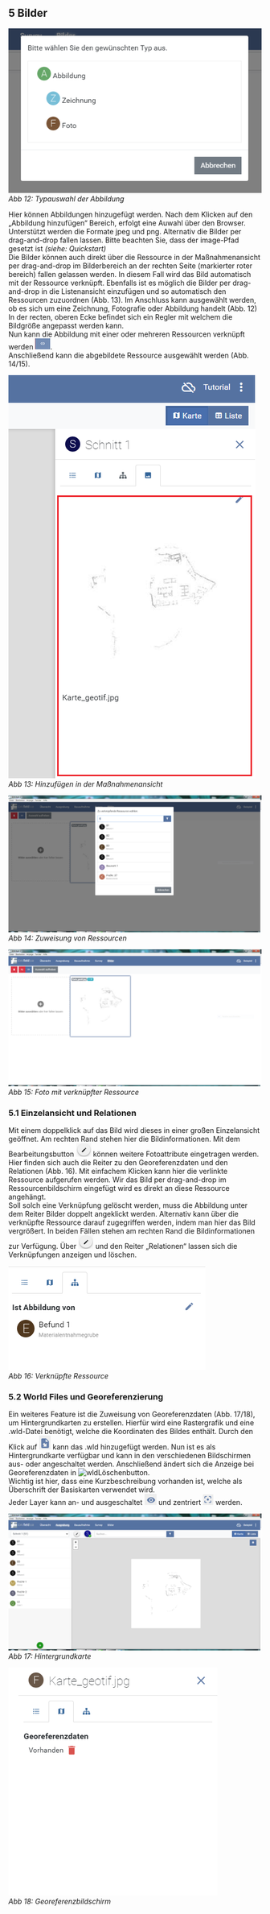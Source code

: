 ﻿## 5 Bilder

![handbuch_pictures_01](images/handbuch_pictures_01.png)\
*Abb 12: Typauswahl der Abbildung*

Hier können Abbildungen hinzugefügt werden. Nach dem Klicken auf den
„Abbildung hinzufügen“ Bereich, erfolgt eine Auwahl über den Browser.
Unterstützt werden die Formate jpeg und png. Alternativ die Bilder
per drag-and-drop fallen lassen. Bitte beachten Sie, dass der image-Pfad
gesetzt ist *(siehe: Quickstart)*\
Die Bilder können auch direkt über die Ressource in der Maßnahmenansicht per drag-and-drop im Bilderbereich an der rechten Seite (markierter roter bereich) fallen gelassen werden.
In diesem Fall wird das Bild automatisch mit der Ressource verknüpft. Ebenfalls ist es möglich die Bilder per drag-and-drop in die
Listenansicht einzufügen und so automatisch den Ressourcen zuzuordnen (Abb. 13). 
Im Anschluss kann ausgewählt werden, ob es sich um eine Zeichnung, Fotografie
oder Abbildung handelt (Abb. 12)\
In der recten, oberen Ecke befindet sich ein Regler mit welchem die Bildgröße angepasst werden kann.\
Nun kann die Abbildung mit einer oder mehreren Ressourcen verknüpft werden ![Verlinkungsbutton](../buttons/Verlinkungsbutton.png).\
Anschließend kann die abgebildete Ressource ausgewählt werden (Abb. 14/15).

![handbuch_pictures_02](images/handbuch_pictures_02.PNG)\
*Abb 13: Hinzufügen in der Maßnahmenansicht*

![handbuch_pictures_03](images/handbuch_pictures_03.PNG)\
*Abb 14: Zuweisung von Ressourcen*

![handbuch_pictures_04](images/handbuch_pictures_04.png)
*Abb 15: Foto mit verknüpfter Ressource*

### 5.1 Einzelansicht und Relationen

Mit einem doppelklick auf das Bild wird dieses in einer großen Einzelansicht geöffnet. Am rechten Rand stehen hier die Bildinformationen.
Mit dem Bearbeitungsbutton ![Bearbeitungsbutton](../buttons/Bearbeitungsbutton.png) können weitere
Fotoattribute eingetragen werden. Hier finden sich auch die Reiter zu den Georeferenzdaten und den Relationen (Abb. 16).
Mit einfachem Klicken kann hier die verlinkte Ressource aufgerufen werden.
Wir das Bild per drag-and-drop im Ressourcenbildschirm eingefügt wird es direkt an diese Ressource angehängt.\
Soll solch eine Verknüpfung gelöscht werden, muss die
Abbildung unter dem Reiter Bilder doppelt angeklickt werden. Alternativ
kann über die verknüpfte Ressource darauf zugegriffen werden, indem man
hier das Bild vergrößert. In beiden Fällen stehen am rechten Rand die
Bildinformationen zur Verfügung. Über ![Bearbeitungsbutton](../buttons/Bearbeitungsbutton.png) und den Reiter „Relationen“
lassen sich die Verknüpfungen anzeigen und löschen.

![handbuch_pictures_05](images/handbuch_pictures_05.png)\
*Abb 16: Verknüpfte Ressource*

### 5.2 World Files und Georeferenzierung

Ein weiteres Feature ist die Zuweisung
von Georeferenzdaten (Abb. 17/18), um Hintergrundkarten zu erstellen.
Hierfür wird eine Rastergrafik und eine .wld-Datei benötigt,
welche die Koordinaten des Bildes enthält. Durch den Klick auf ![wldButton](../buttons/wldButton.png) kann
das .wld hinzugefügt werden. Nun ist es als Hintergrundkarte verfügbar
und kann in den verschiedenen Bildschirmen aus- oder angeschaltet
werden. Anschließend ändert sich die Anzeige bei Georeferenzdaten in ![wldLöschenbutton](../buttons/wldLöschenbutton.png).\
Wichtig ist hier, dass eine Kurzbeschreibung vorhanden ist, welche als
Überschrift der Basiskarten verwendet wird.\
Jeder Layer kann an- und ausgeschaltet ![Sichtbarkeitsbutton](../buttons/Sichtbarkeitsbutton.png) und zentriert
![Zentrierenbutton](../buttons/Zentrierenbutton.png) werden.

![handbuch_pictures_06](images/handbuch_pictures_06.png)
*Abb 17: Hintergrundkarte*

![handbuch_pictures_07](images/handbuch_pictures_07.png)\
*Abb 18: Georeferenzbildschirm*
